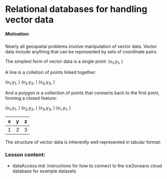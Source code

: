 # Relational databases for handling vector data

##### Motivation: 

Nearly all geospatial problems involve manipulation of vector data. Vector data include anything that can be represented by sets of coordinate pairs:

The simplest form of vector data is a single point:
(x<sub>1</sub>,y<sub>1</sub>, <data>)

A line is a colletion of points linked together:

(x<sub>1</sub>,y<sub>1</sub>, <data>)
(x<sub>2</sub>,y<sub>2</sub>, <data>)
(x<sub>3</sub>,y<sub>3</sub>, <data>)

And a polygon is a collection of points that connects back to the first point, forming a closed feature:

(x<sub>1</sub>,y<sub>1</sub>, <data>)
(x<sub>2</sub>,y<sub>2</sub>, <data>)
(x<sub>3</sub>,y<sub>3</sub>, <data>)
(x<sub>1</sub>,y<sub>1</sub>, <data>)

| x | y | z | 
| --- | --- | ---|
1 | 2 | 3 


The structure of vector data is inherently well represented in tabular format:


 
### Lesson content:

* dataAccess.md: instructions for how to connect to the ice2oceans cloud database for example datasets 